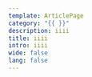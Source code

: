 ```yaml
---
template: ArticlePage
category: "{{ }}"
description: iiii
title: iiii
intro: iiii
wide: false
lang: false
---
```

